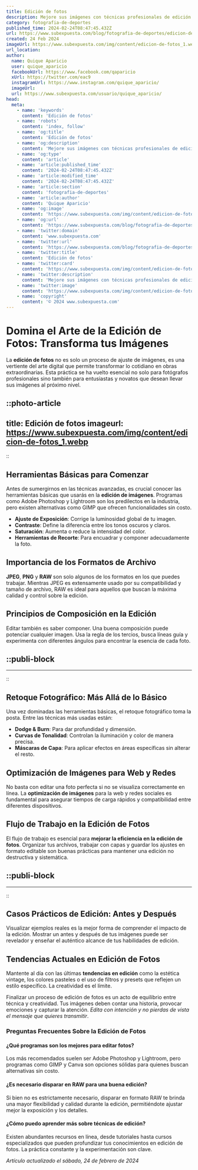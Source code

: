 ```yaml
---
title: Edición de fotos
description: Mejore sus imágenes con técnicas profesionales de edición de fotos. Calidad y realce visual para capturar la atención perfectamente.
category: fotografia-de-deportes
published_time: 2024-02-24T08:47:45.432Z
url: https://www.subexpuesta.com/blog/fotografia-de-deportes/edicion-de-fotos
created: 24 Feb 2024
imageUrl: https://www.subexpuesta.com/img/content/edicion-de-fotos_1.webp
url_location:
author:
  name: Quique Aparicio
  user: quique_aparicio
  facebookUrl: https://www.facebook.com/qaparicio
  xUrl: https://twitter.com/eac9
  instagramUrl: https://www.instagram.com/quique_aparicio/
  imageUrl: 
  url: https://www.subexpuesta.com/usuario/quique_aparicio/
head:
  meta:
    - name: 'keywords'
      content: 'Edición de fotos'
    - name: 'robots'
      content: 'index, follow'
    - name: 'og:title'
      content: 'Edición de fotos'
    - name: 'og:description'
      content: 'Mejore sus imágenes con técnicas profesionales de edición de fotos. Calidad y realce visual para capturar la atención perfectamente.'
    - name: 'og:type'
      content: 'article'
    - name: 'article:published_time'
      content: '2024-02-24T08:47:45.432Z'
    - name: 'article:modified_time'
      content: '2024-02-24T08:47:45.432Z'
    - name: 'article:section'
      content: 'fotografia-de-deportes'
    - name: 'article:author'
      content: 'Quique Aparicio'
    - name: 'og:image'
      content: 'https://www.subexpuesta.com/img/content/edicion-de-fotos_1.webp'
    - name: 'og:url'
      content: 'https://www.subexpuesta.com/blog/fotografia-de-deportes/edicion-de-fotos'
    - name: 'twitter:domain'
      content: 'www.subexpuesta.com'
    - name: 'twitter:url'
      content: 'https://www.subexpuesta.com/blog/fotografia-de-deportes/edicion-de-fotos'
    - name: 'twitter:title'
      content: 'Edición de fotos'
    - name: 'twitter:card'
      content: 'https://www.subexpuesta.com/img/content/edicion-de-fotos_1.webp'
    - name: 'twitter:description'
      content: 'Mejore sus imágenes con técnicas profesionales de edición de fotos. Calidad y realce visual para capturar la atención perfectamente.'
    - name: 'twitter:image'
      content: 'https://www.subexpuesta.com/img/content/edicion-de-fotos_1.webp'
    - name: 'copyright'
      content: '© 2024 www.subexpuesta.com'
---
```

# Domina el Arte de la Edición de Fotos: Transforma tus Imágenes

La **edición de fotos** no es solo un proceso de ajuste de imágenes, es una vertiente del arte digital que permite transformar lo cotidiano en obras extraordinarias. Esta práctica se ha vuelto esencial no solo para fotógrafos profesionales sino también para entusiastas y novatos que desean llevar sus imágenes al próximo nivel.


::photo-article
---
title: Edición de fotos
imageurl: https://www.subexpuesta.com/img/content/edicion-de-fotos_1.webp
---
::


## Herramientas Básicas para Comenzar

Antes de sumergirnos en las técnicas avanzadas, es crucial conocer las herramientas básicas que usarás en la **edición de imágenes**. Programas como Adobe Photoshop y Lightroom son los predilectos en la industria, pero existen alternativas como GIMP que ofrecen funcionalidades sin costo.

- **Ajuste de Exposición**: Corrige la luminosidad global de tu imagen.
- **Contraste**: Define la diferencia entre los tonos oscuros y claros.
- **Saturación**: Aumenta o reduce la intensidad del color.
- **Herramientas de Recorte**: Para encuadrar y componer adecuadamente la foto.

## Importancia de los Formatos de Archivo

**JPEG**, **PNG** y **RAW** son solo algunos de los formatos en los que puedes trabajar. Mientras JPEG es extensamente usado por su compatibilidad y tamaño de archivo, RAW es ideal para aquellos que buscan la máxima calidad y control sobre la edición.

## Principios de Composición en la Edición

Editar también es saber componer. Una buena composición puede potenciar cualquier imagen. Usa la regla de los tercios, busca líneas guía y experimenta con diferentes ángulos para encontrar la esencia de cada foto.


  ::publi-block
  ---
  ---
  ::
  
  
## Retoque Fotográfico: Más Allá de lo Básico

Una vez dominadas las herramientas básicas, el retoque fotográfico toma la posta. Entre las técnicas más usadas están:

- **Dodge & Burn**: Para dar profundidad y dimensión.
- **Curvas de Tonalidad**: Controlan la iluminación y color de manera precisa.
- **Máscaras de Capa**: Para aplicar efectos en áreas específicas sin alterar el resto.

## Optimización de Imágenes para Web y Redes

No basta con editar una foto perfecta si no se visualiza correctamente en línea. La **optimización de imágenes** para la web y redes sociales es fundamental para asegurar tiempos de carga rápidos y compatibilidad entre diferentes dispositivos.

## Flujo de Trabajo en la Edición de Fotos

El flujo de trabajo es esencial para **mejorar la eficiencia en la edición de fotos**. Organizar tus archivos, trabajar con capas y guardar los ajustes en formato editable son buenas prácticas para mantener una edición no destructiva y sistemática.


  ::publi-block
  ---
  ---
  ::
  
  
## Casos Prácticos de Edición: Antes y Después

Visualizar ejemplos reales es la mejor forma de comprender el impacto de la edición. Mostrar un antes y después de tus imágenes puede ser revelador y enseñar el auténtico alcance de tus habilidades de edición.

## Tendencias Actuales en Edición de Fotos

Mantente al día con las últimas **tendencias en edición** como la estética vintage, los colores pasteles o el uso de filtros y presets que reflejen un estilo específico. La creatividad es el límite.

Finalizar un proceso de edición de fotos es un acto de equilibrio entre técnica y creatividad. Tus imágenes deben contar una historia, provocar emociones y capturar la atención. *Edita con intención y no pierdas de vista el mensaje que quieres transmitir*.

### Preguntas Frecuentes Sobre la Edición de Fotos

#### ¿Qué programas son los mejores para editar fotos?
Los más recomendados suelen ser Adobe Photoshop y Lightroom, pero programas como GIMP y Canva son opciones sólidas para quienes buscan alternativas sin costo.

#### ¿Es necesario disparar en RAW para una buena edición?
Si bien no es estrictamente necesario, disparar en formato RAW te brinda una mayor flexibilidad y calidad durante la edición, permitiéndote ajustar mejor la exposición y los detalles.

#### ¿Cómo puedo aprender más sobre técnicas de edición?
Existen abundantes recursos en línea, desde tutoriales hasta cursos especializados que pueden profundizar tus conocimientos en edición de fotos. La práctica constante y la experimentación son clave.

_Artículo actualizado el sábado, 24 de febrero de 2024_
